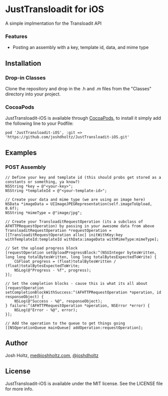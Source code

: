 # JustTransloadit for iOS

A simple implmentation for the Transloadit API


### Features
- Posting an assembly with a key, template id, data, and mime type

## Installation

### Drop-in Classes
Clone the repository and drop in the .h and .m files from the "Classes" directory into your project.

### CocoaPods
JustTransloadit-iOS is available through [CocoaPods](http://cocoapods.org), to install
it simply add the following line to your Podfile:

    pod 'JustTransloadit-iOS', :git => 'https://github.com/joshdholtz/JustTransloadit-iOS.git'

## Examples

### POST Assembly

```objc
// Define your key and template id (this should probs get stored as a constants or something, ya know?)
NSString *key = @"<your-key>";
NSString *templateId = @"<your-template-id>";

// Create your data and mime type (we are using an image here)
NSData *imageData = UIImageJPEGRepresentation(self.imageToUpload, 0.6f);
NSString *mimeType = @"image/jpg";

// Create your TransloaditRequestOperation (its a subclass of AFHTTPRequestOperation) by passing in your awesome data from above
TransloaditRequestOperation *requestOperation = [[TransloaditRequestOperation alloc] initWithKey:key withTemplateId:templateId withData:imageData withMimeType:mimeType];

// Set the upload progress block
[requestOperation setUploadProgressBlock:^(NSUInteger bytesWritten, long long totalBytesWritten, long long totalBytesExpectedToWrite) {
    CGFloat progress = (float)totalBytesWritten / (float)totalBytesExpectedToWrite;
    NSLog(@"Progress - %f", progress);
}];

// Set the completion blocks - cause this is what its all about
[requestOperation setCompletionBlockWithSuccess:^(AFHTTPRequestOperation *operation, id responseObject) {
    NSLog(@"Success - %@", responseObject);
} failure:^(AFHTTPRequestOperation *operation, NSError *error) {
    NSLog(@"Error - %@", error);
}];

// Add the operation to the queue to get things going
[[NSOperationQueue mainQueue] addOperation:requestOperation];

```


## Author

Josh Holtz, me@joshholtz.com, [@joshdholtz](https://twitter.com/joshdholtz)

## License

JustTransloadit-iOS is available under the MIT license. See the LICENSE file for more info.

